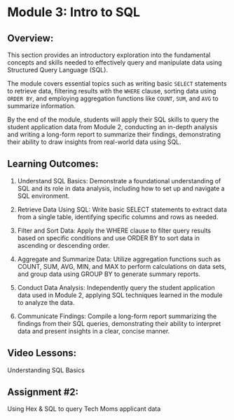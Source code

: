 # Module 3: Intro to SQL 

## Overview: 
This section provides an introductory exploration into the fundamental concepts and skills needed to effectively query and manipulate data using Structured Query Language (SQL). 

The module covers essential topics such as writing basic `SELECT` statements to retrieve data, filtering results with the `WHERE` clause, sorting data using `ORDER BY`, and employing aggregation functions like `COUNT`, `SUM`, and `AVG` to summarize information. 

By the end of the module, students will apply their SQL skills to query the student application data from Module 2, conducting an in-depth analysis and writing a long-form report to summarize their findings, demonstrating their ability to draw insights from real-world data using SQL.

## Learning Outcomes: 

1. Understand SQL Basics: Demonstrate a foundational understanding of SQL and its role in data analysis, including how to set up and navigate a SQL environment.

2. Retrieve Data Using SQL: Write basic SELECT statements to extract data from a single table, identifying specific columns and rows as needed.

3. Filter and Sort Data: Apply the WHERE clause to filter query results based on specific conditions and use ORDER BY to sort data in ascending or descending order.

4. Aggregate and Summarize Data: Utilize aggregation functions such as COUNT, SUM, AVG, MIN, and MAX to perform calculations on data sets, and group data using GROUP BY to generate summary reports.

5. Conduct Data Analysis: Independently query the student application data used in Module 2, applying SQL techniques learned in the module to analyze the data.

6. Communicate Findings: Compile a long-form report summarizing the findings from their SQL queries, demonstrating their ability to interpret data and present insights in a clear, concise manner.

## Video Lessons: 

Understanding SQL Basics

## Assignment #2:  

Using Hex & SQL to query Tech Moms applicant data 

